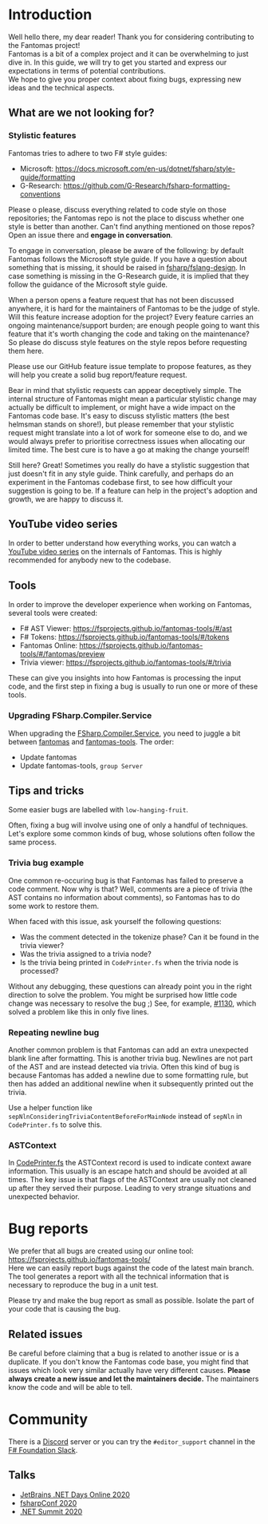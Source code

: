 # Introduction

Well hello there, my dear reader! Thank you for considering contributing to the Fantomas project!<br />
Fantomas is a bit of a complex project and it can be overwhelming to just dive in.
In this guide, we will try to get you started and express our expectations in terms of potential contributions.<br />
We hope to give you proper context about fixing bugs, expressing new ideas and the technical aspects.

## What are we not looking for?

### Stylistic features

Fantomas tries to adhere to two F# style guides:
- Microsoft: https://docs.microsoft.com/en-us/dotnet/fsharp/style-guide/formatting
- G-Research: https://github.com/G-Research/fsharp-formatting-conventions

Please o please, discuss everything related to code style on those repositories; the Fantomas repo is not the place to discuss whether one style is better than another.
Can't find anything mentioned on those repos? Open an issue there and **engage in conversation**.

To engage in conversation, please be aware of the following: by default Fantomas follows the Microsoft style guide. If you have a question about something that is missing, it should be raised in [fsharp/fslang-design](https://github.com/fsharp/fslang-design#style-guide).
In case something is missing in the G-Research guide, it is implied that they follow the guidance of the Microsoft style guide.

When a person opens a feature request that has not been discussed anywhere, it is hard for the maintainers of Fantomas to be the judge of style.
Will this feature increase adoption for the project?
Every feature carries an ongoing maintenance/support burden; are enough people going to want this feature that it's worth changing the code and taking on the maintenance?
So please do discuss style features on the style repos before requesting them here.

Please use our GitHub feature issue template to propose features, as they will help you create a solid bug report/feature request.

Bear in mind that stylistic requests can appear deceptively simple.
The internal structure of Fantomas might mean a particular stylistic change may actually be difficult to implement, or might have a wide impact on the Fantomas code base.
It's easy to discuss stylistic matters (the best helmsman stands on shore!), but please remember that your stylistic request might translate into a lot of work for someone else to do,
and we would always prefer to prioritise correctness issues when allocating our limited time.
The best cure is to have a go at making the change yourself!

Still here? Great! Sometimes you really do have a stylistic suggestion that just doesn't fit in any style guide.
Think carefully, and perhaps do an experiment in the Fantomas codebase first, to see how difficult your suggestion is going to be.
If a feature can help in the project's adoption and growth, we are happy to discuss it.

## YouTube video series

In order to better understand how everything works, you can watch a [YouTube video series](https://www.youtube.com/playlist?list=PLvw_J2kfZCX3Mf6tEbIPZXbzJOD1VGl4K) on the internals of Fantomas.
This is highly recommended for anybody new to the codebase.

## Tools

In order to improve the developer experience when working on Fantomas, several tools were created:

- F# AST Viewer: https://fsprojects.github.io/fantomas-tools/#/ast
- F# Tokens: https://fsprojects.github.io/fantomas-tools/#/tokens
- Fantomas Online: https://fsprojects.github.io/fantomas-tools/#/fantomas/preview
- Trivia viewer: https://fsprojects.github.io/fantomas-tools/#/trivia

These can give you insights into how Fantomas is processing the input code, and the first step in fixing a bug is usually to run one or more of these tools.

### Upgrading FSharp.Compiler.Service

When upgrading the [FSharp.Compiler.Service](https://www.nuget.org/packages/FSharp.Compiler.Service/), you need to juggle a bit between [fantomas](https://github.com/fsprojects/fantomas) and [fantomas-tools](https://github.com/fsprojects/fantomas-tools).
The order:
- Update fantomas
- Update fantomas-tools, `group Server`

## Tips and tricks

Some easier bugs are labelled with `low-hanging-fruit`.

Often, fixing a bug will involve using one of only a handful of techniques.
Let's explore some common kinds of bug, whose solutions often follow the same process.

### Trivia bug example

One common re-occuring bug is that Fantomas has failed to preserve a code comment.
Now why is that? Well, comments are a piece of trivia (the AST contains no information about comments), so Fantomas has to do some work to restore them.

When faced with this issue, ask yourself the following questions:
- Was the comment detected in the tokenize phase? Can it be found in the trivia viewer?
- Was the trivia assigned to a trivia node?
- Is the trivia being printed in `CodePrinter.fs` when the trivia node is processed?

Without any debugging, these questions can already point you in the right direction to solve the problem.
You might be surprised how little code change was necessary to resolve the bug ;) See, for example, [#1130](https://github.com/fsprojects/fantomas/pull/1130), which solved a problem like this in only five lines.

### Repeating newline bug

Another common problem is that Fantomas can add an extra unexpected blank line after formatting.
This is another trivia bug. Newlines are not part of the AST and are instead detected via trivia.
Often this kind of bug is because Fantomas has added a newline due to some formatting rule, but then has added an additional newline when it subsequently printed out the trivia.

Use a helper function like `sepNlnConsideringTriviaContentBeforeForMainNode` instead of `sepNln` in `CodePrinter.fs` to solve this.

### ASTContext

In [CodePrinter.fs](https://github.com/fsprojects/fantomas/blob/main/src/Fantomas/CodePrinter.fs) the ASTContext record is used to indicate context aware information. This usually is an escape hatch and should be avoided at all times.
The key issue is that flags of the ASTContext are usually not cleaned up after they served their purpose.
Leading to very strange situations and unexpected behavior.

# Bug reports

We prefer that all bugs are created using our online tool: https://fsprojects.github.io/fantomas-tools/ <br />
Here we can easily report bugs against the code of the latest main branch.
The tool generates a report with all the technical information that is necessary to reproduce the bug in a unit test.

Please try and make the bug report as small as possible. Isolate the part of your code that is causing the bug.

## Related issues

Be careful before claiming that a bug is related to another issue or is a duplicate.
If you don't know the Fantomas code base, you might find that issues which look very similar actually have very different causes.
**Please always create a new issue and let the maintainers decide.**
The maintainers know the code and will be able to tell.

# Community

There is a [Discord](https://discord.gg/D5QXvQrBVa) server or you can try the `#editor_support` channel in the [F# Foundation Slack](https://fsharp.slack.com).

## Talks

- [JetBrains .NET Days Online 2020](https://www.youtube.com/watch?v=9kK57hMDLvU)
- [fsharpConf 2020](https://youtu.be/ybkYHYKYeNw?t=4482)
- [.NET Summit 2020](https://www.youtube.com/watch?v=DiRYHD-HiF8)

